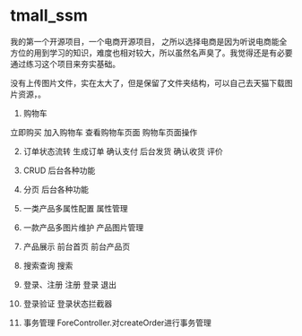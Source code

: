 # tmall_ssm
我的第一个开源项目，一个电商开源项目， 之所以选择电商是因为听说电商能全方位的用到学习的知识，难度也相对较大，所以虽然名声臭了。我觉得还是有必要通过练习这个项目来夯实基础。

没有上传图片文件，实在太大了，但是保留了文件夹结构，可以自己去天猫下载图片资源，。
1. 购物车

立即购买 加入购物车 查看购物车页面 购物车页面操作

2. 订单状态流转
生成订单 确认支付 后台发货 确认收货 评价

3. CRUD 
后台各种功能

4. 分页
后台各种功能

5. 一类产品多属性配置
属性管理

6. 一款产品多图片维护
产品图片管理

7. 产品展示
前台首页 前台产品页

8. 搜索查询
搜索

9. 登录、注册
注册 登录 退出

10. 登录验证
登录状态拦截器

11. 事务管理
ForeController.对createOrder进行事务管理


